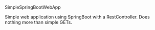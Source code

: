SimpleSpringBootWebApp

Simple web application using SpringBoot with a RestController. Does nothing
more than simple GETs.
